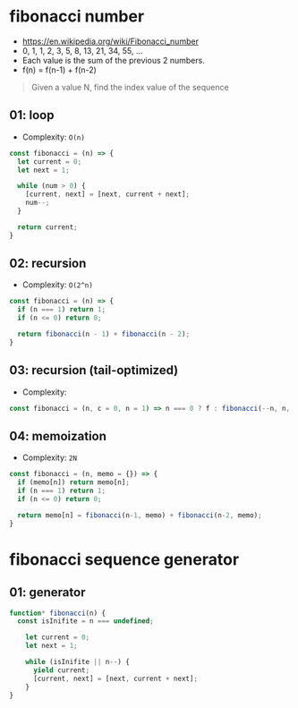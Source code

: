 # fibonacci number
- https://en.wikipedia.org/wiki/Fibonacci_number
- 0, 1, 1, 2, 3, 5, 8, 13, 21, 34, 55, ...
- Each value is the sum of the previous 2 numbers.
- f(n) = f(n-1) + f(n-2)

> Given a value N, find the index value of the sequence

## 01: loop
- Complexity: `O(n)`

```javascript
const fibonacci = (n) => {
  let current = 0;
  let next = 1;

  while (num > 0) {
    [current, next] = [next, current + next];
    num--;
  }

  return current;
}
```

## 02: recursion
- Complexity: `O(2^n)`

```javascript
const fibonacci = (n) => {
  if (n === 1) return 1;
  if (n <= 0) return 0;

  return fibonacci(n - 1) + fibonacci(n - 2);
}
```

## 03: recursion (tail-optimized)
- Complexity:
``` javascript
const fibonacci = (n, c = 0, n = 1) => n === 0 ? f : fibonacci(--n, n, c + s);
```

## 04: memoization
- Complexity: `2N`
``` javascript
const fibonacci = (n, memo = {}) => {
  if (memo[n]) return memo[n];
  if (n === 1) return 1;
  if (n <= 0) return 0;

  return memo[n] = fibonacci(n-1, memo) + fibonacci(n-2, memo);
}
```

# fibonacci sequence generator
## 01: generator
```javascript
function* fibonacci(n) {
  const isInifite = n === undefined;

    let current = 0;
    let next = 1;

    while (isInifite || n--) {
      yield current;
      [current, next] = [next, current + next];
    }
}
```
